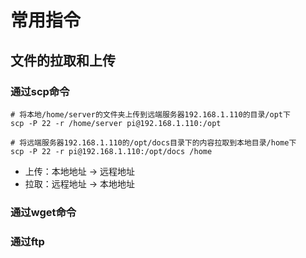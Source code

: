 # 常用指令

## 文件的拉取和上传

### 通过scp命令
```shell
# 将本地/home/server的文件夹上传到远端服务器192.168.1.110的目录/opt下
scp -P 22 -r /home/server pi@192.168.1.110:/opt

# 将远端服务器192.168.1.110的/opt/docs目录下的内容拉取到本地目录/home下
scp -P 22 -r pi@192.168.1.110:/opt/docs /home
```

- 上传：本地地址 -> 远程地址
- 拉取：远程地址 -> 本地地址

### 通过wget命令

### 通过ftp


